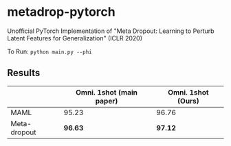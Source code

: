 # metadrop-pytorch

Unofficial PyTorch Implementation of "Meta Dropout: Learning to Perturb Latent Features for Generalization" (ICLR 2020)

To Run:
`python main.py --phi`

## Results

|       | Omni. 1shot (main paper)| Omni. 1shot (Ours)|
| ------| ---------------- | ---------------- |
| MAML | 95.23          | 96.76 |
| Meta-dropout | __96.63__ | __97.12__ |
